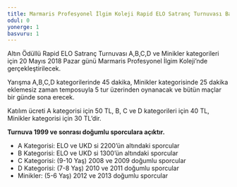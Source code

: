 ```yaml
---
title: Marmaris Profesyonel İlgim Koleji Rapid ELO Satranç Turnuvası Başlıyor!
odul: 0
yonerge: 1
basvuru: 1
---
```


Altın Ödüllü Rapid ELO Satranç Turnuvası A,B,C,D ve Minikler kategorileri için 20 Mayıs 2018 Pazar günü Marmaris Profesyonel İlgim Koleji’nde gerçekleştirilecek.

Yarışma A,B,C,D kategorilerinde 45 dakika, Minikler kategorisinde 25 dakika eklemesiz zaman temposuyla 5 tur üzerinden oynanacak ve bütün maçlar bir günde sona erecek.

Katılım ücreti A kategorisi için 50 TL, B, C ve D kategorileri için 40 TL, Minikler kategorisi için 30 TL’dir.

**Turnuva 1999 ve sonrası doğumlu sporculara açıktır.**

* A Kategorisi: ELO ve UKD si 2200’ün altındaki sporcular
* B Kategorisi: ELO ve UKD si 1300’ün altındaki sporcular
* C Kategorisi: (9-10 Yaş) 2008 ve 2009 doğumlu sporcular
* D Kategorisi: (7-8 Yaş) 2010 ve 2011 doğumlu sporcular
* Minikler: (5-6 Yaş) 2012 ve 2013 doğumlu sporcular
